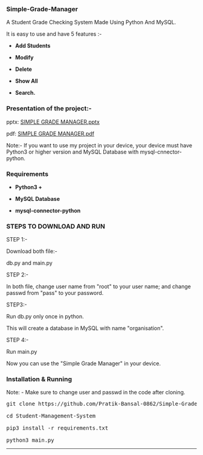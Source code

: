 ### Simple-Grade-Manager
A Student Grade Checking System Made Using Python And MySQL. 

It is easy to use and have 5 features :-

- <strong> Add Students </strong>

- <strong> Modify </strong>

- <strong> Delete </strong>

- <strong> Show All </strong>

- <strong> Search. </strong>


### Presentation of the project:-


pptx: [SIMPLE GRADE MANAGER.pptx](https://github.com/user-attachments/files/16579457/SIMPLE.GRADE.MANAGER.pptx)


pdf: [SIMPLE GRADE MANAGER.pdf](https://github.com/user-attachments/files/16579458/SIMPLE.GRADE.MANAGER.pdf)



Note:- If you want to use my project in your device, your device must have Python3 or higher version and MySQL Database with mysql-cnnector-python.


### Requirements 

- <strong> Python3 + </strong>

- <strong> MySQL Database </strong>

- <strong> mysql-connector-python </strong>


### STEPS TO DOWNLOAD AND RUN

STEP 1:-

Download both file:-

db.py and main.py


STEP 2:-

In both file, change user name from "root" to your user name; and change passwd from "pass" to your password.



STEP3:-

Run db.py only once in python.

This will create a database in MySQL with name "organisation".


STEP 4:-

Run main.py

Now you can use the "Simple Grade Manager" in your device.



### Installation & Running

Note: - Make sure to change user and passwd in the code after cloning.

<pre>
git clone https://github.com/Pratik-Bansal-0862/Simple-Grade-Manager/

cd Student-Management-System

pip3 install -r requirements.txt

python3 main.py
</pre>
<hr>
